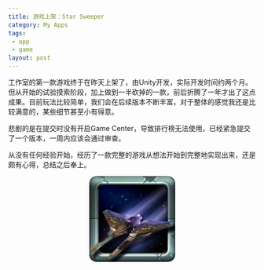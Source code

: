 ```yaml
---
title: 游戏上架：Star Sweeper
category: My Apps
tags:
 - app
 - game
layout: post
---
```


工作室的第一款游戏终于在昨天上架了，由Unity开发，实际开发时间约两个月。但从开始的试验摸索阶段，加上做到一半砍掉的一款，前后折腾了一年才出了这点成果。目前玩法比较简单，我们会在后续版本不断丰富，对于整体的感觉我还是比较满意的，某些细节甚至小有得意。

悲剧的是在提交时没有开启Game Center，导致排行榜无法使用，已经紧急提交了一个版本，一周内应该会通过审查。

从没有任何经验开始，经历了一款完整的游戏从想法开始到完整地实现出来，还是颇有心得，总结之后奉上。

<div align="center"><a href="http://itunes.apple.com/us/app/star-sweeper/id504497246?ls=1&mt=8"><img src="/images/star-sweeper-512.png" width="175" height="175" alt="Star Sweeper" /></a></div>
